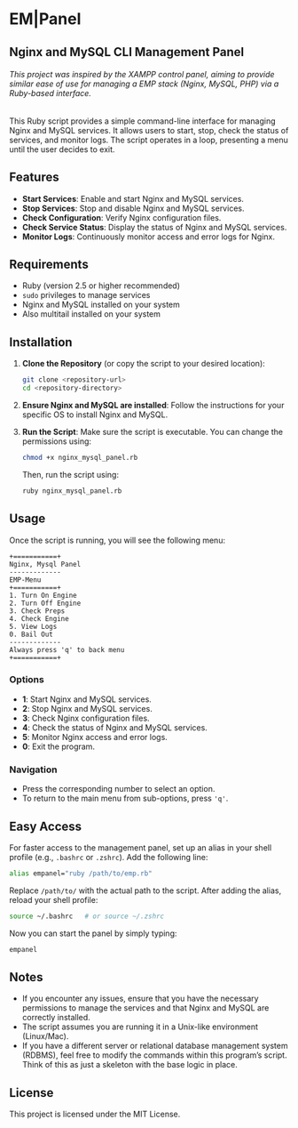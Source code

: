 # EM|Panel
## Nginx and MySQL CLI Management Panel

###### This project was inspired by the XAMPP control panel, aiming to provide similar ease of use for managing a EMP stack (Nginx, MySQL, PHP) via a Ruby-based interface.

This Ruby script provides a simple command-line interface for managing Nginx and MySQL services. It allows users to start, stop, check the status of services, and monitor logs. The script operates in a loop, presenting a menu until the user decides to exit.

## Features

- **Start Services**: Enable and start Nginx and MySQL services.
- **Stop Services**: Stop and disable Nginx and MySQL services.
- **Check Configuration**: Verify Nginx configuration files.
- **Check Service Status**: Display the status of Nginx and MySQL services.
- **Monitor Logs**: Continuously monitor access and error logs for Nginx.

## Requirements

- Ruby (version 2.5 or higher recommended)
- `sudo` privileges to manage services
- Nginx and MySQL installed on your system
- Also multitail installed on your system

## Installation

1. **Clone the Repository** (or copy the script to your desired location):
   ```bash
   git clone <repository-url>
   cd <repository-directory>
   ```

2. **Ensure Nginx and MySQL are installed**:
   Follow the instructions for your specific OS to install Nginx and MySQL.

3. **Run the Script**:
   Make sure the script is executable. You can change the permissions using:
   ```bash
   chmod +x nginx_mysql_panel.rb
   ```

   Then, run the script using:
   ```bash
   ruby nginx_mysql_panel.rb
   ```

## Usage

Once the script is running, you will see the following menu:

```
+===========+
Nginx, Mysql Panel
-------------
EMP-Menu
+===========+
1. Turn On Engine
2. Turn Off Engine
3. Check Preps
4. Check Engine
5. View Logs
0. Bail Out
-------------
Always press 'q' to back menu
+===========+
```

### Options

- **1**: Start Nginx and MySQL services.
- **2**: Stop Nginx and MySQL services.
- **3**: Check Nginx configuration files.
- **4**: Check the status of Nginx and MySQL services.
- **5**: Monitor Nginx access and error logs.
- **0**: Exit the program.

### Navigation

- Press the corresponding number to select an option.
- To return to the main menu from sub-options, press `'q'`.

## Easy Access

For faster access to the management panel, set up an alias in your shell profile (e.g., `.bashrc` or `.zshrc`). Add the following line:

```bash
alias empanel="ruby /path/to/emp.rb"
```

Replace `/path/to/` with the actual path to the script. After adding the alias, reload your shell profile:

```bash
source ~/.bashrc   # or source ~/.zshrc
```

Now you can start the panel by simply typing:

```bash
empanel
```

## Notes

- If you encounter any issues, ensure that you have the necessary permissions to manage the services and that Nginx and MySQL are correctly installed.
- The script assumes you are running it in a Unix-like environment (Linux/Mac).
- If you have a different server or relational database management system (RDBMS), feel free to modify the commands within this program’s script. Think of this as just a skeleton with the base logic in place.

## License

This project is licensed under the MIT License.
